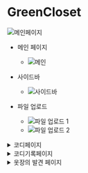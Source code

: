 # GreenCloset

![메인페이지](https://github.com/S2MiniS2/GreenCloset/raw/master/assets/97283810/d461f8b7-414d-4858-9977-943c2031f1c7.png)

- 메인 페이지
  - ![메인](https://github.com/S2MiniS2/GreenCloset/raw/master/assets/97283810/d461f8b7-414d-4858-9977-943c2031f1c7.png)

- 사이드바
  - ![사이드바](https://github.com/S2MiniS2/GreenCloset/raw/master/assets/97283810/85438d0f-62cc-4a21-93ae-59a22e229fbd.png)

- 파일 업로드
  - ![파일 업로드 1](https://github.com/S2MiniS2/GreenCloset/raw/master/assets/97283810/d8edc577-dfcc-4f51-9b7e-3106cb0ca374.png)
  - ![파일 업로드 2](https://github.com/S2MiniS2/GreenCloset/raw/master/assets/97283810/d8185b8a-7e19-4483-a661-aa0e971642ed.png)

<details>
<summary>코디페이지</summary>
<div markdown="1">
![코디페이지](https://github.com/S2MiniS2/GreenCloset/raw/master/assets/97283810/4135fdc7-a5cd-48b5-971e-1ca5c40baa04.png)
</div>
</details>

<details>
<summary>코디기록페이지</summary>
<div markdown="1">
![코디기록페이지](https://github.com/S2MiniS2/GreenCloset/raw/master/assets/97283810/5ea5d3ef-706d-4abf-9c84-0fb003c27909.png)
</div>
</details>

<details>
<summary>옷장의 발견 페이지</summary>
<div markdown="1">
![옷장의 발견 페이지](https://github.com/S2MiniS2/GreenCloset/raw/master/assets/97283810/5ea5d3ef-706d-4abf-9c84-0fb003c27909.png)
</div>
</details>
